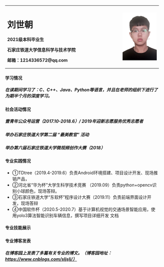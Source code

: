 <table border="0"> <tr> <td width="75%"> <h1>刘世朝</h1> <p><b>2021级本科毕业生</b></p> <p><b>石家庄铁道大学信息科学与技术学院</b></p> <p><b>邮箱：1214336572@qq.com</b></p>  </td> <td width="25%"> <img src="/11.jpg" width="100%">  </td> </tr> </table>



#### 学习情况 
##### 在读期间学习了：C、C++、Java、Python等语言，并且在老师的组织下进行了为期半个月的深度学习。



#### 社会活动情况
##### 壹青年公众号运营（2017.10-2018.6）/	2019年迎新志愿服务优秀志愿者
##### 举办石家庄铁道大学第二届	“最美教官”	活动
##### 举办第六届石家庄铁道大学微视频创作大赛（2018）




#### 专业实践情况
- ①TDtree（2019.4-2019.6）负责Android环境搭建、项目设计开发、现场推销产品，
- ②河北省“华为杯”大学生科学技术竞赛				（2019.09）负责python+opencv识别小球颜色，现场答辩。
- ③石家庄铁道大学“东软杯”程序设计大赛（2019.11）负责前端界面设计开发，现场答辩
- ④中国软件杯（2020.5-2020.7）基于计算机视觉的交通场景智能应用，使用yolo3算法智能识别车辆信息，撰写项目详细开发 文档




#### 专业技能展示
#####



#### 专业博客发表
##### 在博客园上发表了多篇有关专业的博文。（博客园地址：https://www.cnblogs.com/sljslj/）
